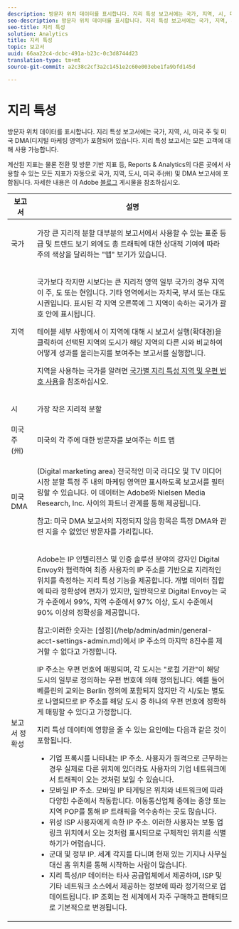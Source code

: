 ```yaml
---
description: 방문자 위치 데이터를 표시합니다. 지리 특성 보고서에는 국가, 지역, 시, 미국 주 및 미국 DMA(디지털 마케팅 영역)가 포함되어 있습니다. 지리 특성 보고서는 모든 고객에 대해 사용 가능합니다.
seo-description: 방문자 위치 데이터를 표시합니다. 지리 특성 보고서에는 국가, 지역, 시, 미국 주 및 미국 DMA(디지털 마케팅 영역)가 포함되어 있습니다. 지리 특성 보고서는 모든 고객에 대해 사용 가능합니다.
seo-title: 지리 특성
solution: Analytics
title: 지리 특성
topic: 보고서
uuid: 66aa22c4-dcbc-491a-b23c-0c3d8744d23
translation-type: tm+mt
source-git-commit: a2c38c2cf3a2c1451e2c60e003ebe1fa9bfd145d

---
```



# 지리 특성

방문자 위치 데이터를 표시합니다. 지리 특성 보고서에는 국가, 지역, 시, 미국 주 및 미국 DMA(디지털 마케팅 영역)가 포함되어 있습니다. 지리 특성 보고서는 모든 고객에 대해 사용 가능합니다.

계산된 지표는 물론 전환 및 방문 기반 지표 등, Reports &amp; Analytics의 다른 곳에서 사용할 수 있는 모든 지표가 자동으로 국가, 지역, 도시, 미국 주(州) 및 DMA 보고서에 포함됩니다. 자세한 내용은 이 Adobe [블로그](https://blogs.adobe.com/digitalmarketing/analytics/introducing-new-metrics-in-geosegmentation-and-more/) 게시물을 참조하십시오.

<table id="table_566CFFC82E1149D8BAFE6641627FCF1F"> 
 <thead> 
  <tr> 
   <th colname="col1" class="entry"> 보고서 </th> 
   <th colname="col2" class="entry"> 설명 </th> 
  </tr> 
 </thead>
 <tbody> 
  <tr> 
   <td colname="col1"> 국가 </td> 
   <td colname="col2"> <p> 가장 큰 지리적 분할 대부분의 보고서에서 사용할 수 있는 표준 등급 및 트렌드 보기 외에도 총 트래픽에 대한 상대적 기여에 따라 주의 색상을 달리하는 "맵" 보기가 있습니다. </p> </td> 
  </tr> 
  <tr> 
   <td colname="col1"> 지역 </td> 
   <td colname="col2"> <p> 국가보다 작지만 시보다는 큰 지리적 영역 일부 국가의 경우 지역이 주, 도 또는 현입니다. 기타 영역에서는 자치국, 부서 또는 대도시권입니다. 표시된 각 지역 오른쪽에 그 지역이 속하는 국가가 괄호 안에 표시됩니다. </p> <p>테이블 세부 사항에서 이 지역에 대해 시 보고서 실행(확대경)을 클릭하여 선택된 지역의 도시가 해당 지역의 다른 시와 비교하여 어떻게 성과를 올리는지를 보여주는 보고서를 실행합니다. </p> <p>지역을 사용하는 국가를 알려면 <a href="../../../components/c-variables/dimensionslist/reports-geosegmentation-reference.md#concept_F7D998B418544B39ACD8838B48B732F1" format="dita" scope="local"> 국가별 지리 특성 지역 및 우편 번호 사용</a>을 참조하십시오. </p> </td> 
  </tr> 
  <tr> 
   <td colname="col1"> 시 </td> 
   <td colname="col2"> <p> 가장 작은 지리적 분할 </p> </td> 
  </tr> 
  <tr> 
   <td colname="col1"> 미국 주(州) </td> 
   <td colname="col2"> <p> 미국의 각 주에 대한 방문자를 보여주는 히트 맵 </p> </td> 
  </tr> 
  <tr> 
   <td colname="col1"> 미국 DMA </td> 
   <td colname="col2"> <p> (Digital marketing area) 전국적인 미국 라디오 및 TV 미디어 시장 분할 특정 주 내의 마케팅 영역만 표시하도록 보고서를 필터링할 수 있습니다. 이 데이터는 Adobe와 Nielsen Media Research, Inc. 사이의 파트너 관계를 통해 제공됩니다. </p> <p>참고: 미국 DMA 보고서의 지정되지 않음 항목은 특정 DMA와 관련 지을 수 없었던 방문자를 가리킵니다. </p> </td> 
  </tr> 
  <tr> 
   <td colname="col1"> 보고서 정확성 </td> 
   <td colname="col2"> <p>Adobe는 IP 인텔리전스 및 인증 솔루션 분야의 강자인 Digital Envoy와 협력하여 최종 사용자의 IP 주소를 기반으로 지리적인 위치를 측정하는 지리 특성 기능을 제공합니다. 개별 데이터 집합에 따라 정확성에 편차가 있지만, 일반적으로 Digital Envoy는 국가 수준에서 99%, 지역 수준에서 97% 이상, 도시 수준에서 90% 이상의 정확성을 제공합니다. </p> <p>참고:이러한 숫자는 [설정](/help/admin/admin/general-acct-settings-admin.md)에서 IP 주소의 마지막 8진수를 제거할 수 없다고 가정합니다. </p> <p>IP 주소는 우편 번호에 매핑되며, 각 도시는 "로컬 기관"이 해당 도시의 일부로 정의하는 우편 번호에 의해 정의됩니다. 예를 들어 베를린의 교외는 Berlin 정의에 포함되지 않지만 각 시/도는 별도로 나열되므로 IP 주소를 해당 도시 중 하나의 우편 번호에 정확하게 매핑할 수 있다고 가정합니다. </p> <p> 지리 특성 데이터에 영향을 줄 수 있는 요인에는 다음과 같은 것이 포함됩니다. </p> 
    <ul id="ul_1B05024AD5174232A8DB8145753FB09B"> 
     <li id="li_C3A21E7C1186490EB9A236634DB45E7F">기업 프록시를 나타내는 IP 주소. 사용자가 원격으로 근무하는 경우 실제로 다른 위치에 있더라도 사용자의 기업 네트워크에서 트래픽이 오는 것처럼 보일 수 있습니다. </li> 
     <li id="li_56FC36B3598C420F9246D4E8772822A7">모바일 IP 주소. 모바일 IP 타게팅은 위치와 네트워크에 따라 다양한 수준에서 작동합니다. 이동통신업체 중에는 중앙 또는 지역 POP를 통해 IP 트래픽을 역수송하는 곳도 많습니다. </li> 
     <li id="li_C1EED854AE584489BCBC2A7AA20B8EF1">위성 ISP 사용자에게 속한 IP 주소. 이러한 사용자는 보통 업링크 위치에서 오는 것처럼 표시되므로 구체적인 위치를 식별하기가 어렵습니다. </li> 
     <li id="li_A735756F39554DF19E05D251CA614F02">군대 및 정부 IP. 세계 각지를 다니며 현재 있는 기지나 사무실 대신 홈 위치를 통해 시작하는 사람이 많습니다. </li> 
     <li id="li_ACFF1B8094684173B8325A44304CA32B">지리 특성/IP 데이터는 타사 공급업체에서 제공하며, ISP 및 기타 네트워크 소스에서 제공하는 정보에 따라 정기적으로 업데이트됩니다. IP 조회는 전 세계에서 자주 구매하고 판매되므로 기본적으로 변경됩니다. </li> 
    </ul> </td> 
  </tr> 
 </tbody> 
</table>

